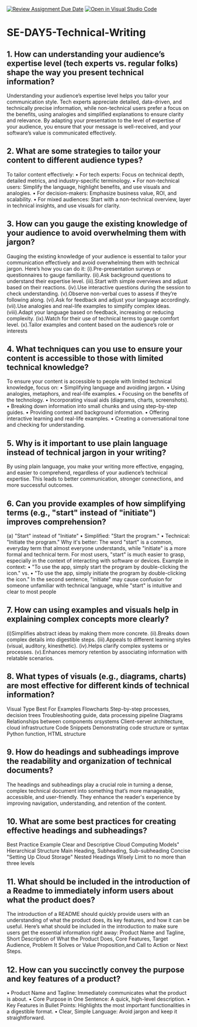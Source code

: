 [![Review Assignment Due Date](https://classroom.github.com/assets/deadline-readme-button-22041afd0340ce965d47ae6ef1cefeee28c7c493a6346c4f15d667ab976d596c.svg)](https://classroom.github.com/a/zsAR-pyY)
[![Open in Visual Studio Code](https://classroom.github.com/assets/open-in-vscode-2e0aaae1b6195c2367325f4f02e2d04e9abb55f0b24a779b69b11b9e10269abc.svg)](https://classroom.github.com/online_ide?assignment_repo_id=18556426&assignment_repo_type=AssignmentRepo)
# SE-DAY5-Technical-Writing
## 1. How can understanding your audience’s expertise level (tech experts vs. regular folks) shape the way you present technical information?

Understanding your audience’s expertise level helps you tailor your communication style. Tech experts appreciate detailed, data-driven, and technically precise information, while non-technical users prefer a focus on the benefits, using analogies and simplified explanations to ensure clarity and relevance. By adapting your presentation to the level of expertise of your audience, you ensure that your message is well-received, and your software’s value is communicated effectively.

## 2. What are some strategies to tailor your content to different audience types?

To tailor content effectively:
•	For tech experts: Focus on technical depth, detailed metrics, and industry-specific terminology.
•	For non-technical users: Simplify the language, highlight benefits, and use visuals and analogies.
•	For decision-makers: Emphasize business value, ROI, and scalability.
•	For mixed audiences: Start with a non-technical overview, layer in technical insights, and use visuals for clarity.


## 3. How can you gauge the existing knowledge of your audience to avoid overwhelming them with jargon?

Gauging the existing knowledge of your audience is essential to tailor your communication effectively and avoid overwhelming them with technical jargon. Here’s how you can do it:
(i).Pre-presentation surveys or questionnaires to gauge familiarity.
(ii).Ask background questions to understand their expertise level.
(iii).Start with simple overviews and adjust based on their reactions.
(iv).Use interactive questions during the session to check understanding.
(v).Observe non-verbal cues to assess if they’re following along.
(vi).Ask for feedback and adjust your language accordingly.
(vii).Use analogies and real-life examples to simplify complex ideas.
(viii).Adapt your language based on feedback, increasing or reducing complexity.
(ix).Watch for their use of technical terms to gauge comfort level.
(x).Tailor examples and content based on the audience’s role or interests


## 4. What techniques can you use to ensure your content is accessible to those with limited technical knowledge?

To ensure your content is accessible to people with limited technical knowledge, focus on:
•	Simplifying language and avoiding jargon.
•	Using analogies, metaphors, and real-life examples.
•	Focusing on the benefits of the technology.
•	Incorporating visual aids (diagrams, charts, screenshots).
•	Breaking down information into small chunks and using step-by-step guides.
•	Providing context and background information.
•	Offering interactive learning and real-life examples.
•	Creating a conversational tone and checking for understanding.


## 5. Why is it important to use plain language instead of technical jargon in your writing?

By using plain language, you make your writing more effective, engaging, and easier to comprehend, regardless of your audience’s technical expertise. This leads to better communication, stronger connections, and more successful outcomes.

## 6. Can you provide examples of how simplifying terms (e.g., "start" instead of "initiate") improves comprehension?

(a) "Start" instead of "Initiate"
•	Simplified: "Start the program."
•	Technical: "Initiate the program."
Why it's better:
The word "start" is a common, everyday term that almost everyone understands, while "initiate" is a more formal and technical term. For most users, "start" is much easier to grasp, especially in the context of interacting with software or devices.
Example in context:
•	"To use the app, simply start the program by double-clicking the icon."
vs.
•	"To use the app, simply initiate the program by double-clicking the icon."
In the second sentence, "initiate" may cause confusion for someone unfamiliar with technical language, while "start" is intuitive and clear to most people


## 7. How can using examples and visuals help in explaining complex concepts more clearly?

(i)Simplifies abstract ideas by making them more concrete.
(ii).Breaks down complex details into digestible steps.
(iii).Appeals to different learning styles (visual, auditory, kinesthetic).
(iv).Helps clarify complex systems or processes.
(v).Enhances memory retention by associating information with relatable scenarios.

## 8. What types of visuals (e.g., diagrams, charts) are most effective for different kinds of technical information?

 Visual Type	  Best For	                                                           Examples
Flowcharts	   Step-by-step processes, decision trees	         Troubleshooting guide, data processing pipeline
Diagrams	     Relationships between components orsystems	     Client-server architecture, cloud infrastructure
Code Snippets 	Demonstrating code structure or syntax	       Python function, HTML structure


## 9. How do headings and subheadings improve the readability and organization of technical documents?

The headings and subheadings play a crucial role in turning a dense, complex technical document into something that’s more manageable, accessible, and user-friendly. They enhance the reader's experience by improving navigation, understanding, and retention of the content.

## 10. What are some best practices for creating effective headings and subheadings?

Best Practice	                          Example
Clear and Descriptive	                  Cloud Computing Models"
Hierarchical Structure	                Main Heading, Subheading, Sub-subheading
Concise	                                "Setting Up Cloud Storage"
Nested Headings Wisely	                Limit to no more than three levels


## 11. What should be included in the introduction of a Readme to immediately inform users about what the product does?

The introduction of a README should quickly provide users with an understanding of what the product does, its key features, and how it can be useful. Here’s what should be included in the introduction to make sure users get the essential information right away: Product Name and Tagline, Short Description of What the Product Does, Core Features, Target Audience, Problem It Solves or Value Proposition,and Call to Action or Next Steps.

## 12. How can you succinctly convey the purpose and key features of a product?

•  Product Name and Tagline: Immediately communicates what the product is about.
•  Core Purpose in One Sentence: A quick, high-level description.
•  Key Features in Bullet Points: Highlights the most important functionalities in a digestible format.
•  Clear, Simple Language: Avoid jargon and keep it straightforward.


